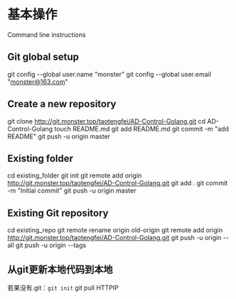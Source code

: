 # 基本操作
Command line instructions

## Git global setup

git config --global user.name "monster"
git config --global user.email "monster@163.com"

## Create a new repository

git clone http://git.monster.top/taotengfei/AD-Control-Golang.git
cd AD-Control-Golang
touch README.md
git add README.md
git commit -m "add README"
git push -u origin master

## Existing folder

cd existing\_folder
git init
git remote add origin http://git.monster.top/taotengfei/AD-Control-Golang.git
git add .
git commit -m "Initial commit"
git push -u origin master

## Existing Git repository

cd existing\_repo
git remote rename origin old-origin
git remote add origin http://git.monster.top/taotengfei/AD-Control-Golang.git
git push -u origin --all
git push -u origin --tags

## 从git更新本地代码到本地
若果没有.git：`git init`
git pull HTTPIP